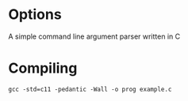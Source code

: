 # Options

A simple command line argument parser written in C

# Compiling

    gcc -std=c11 -pedantic -Wall -o prog example.c
